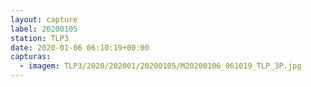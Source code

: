 ```yaml
---
layout: capture
label: 20200105
station: TLP3
date: 2020-01-06 06:10:19+00:00
capturas:
  - imagem: TLP3/2020/202001/20200105/M20200106_061019_TLP_3P.jpg
---
```

